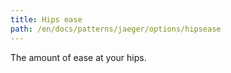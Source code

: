 ```yaml
---
title: Hips ease
path: /en/docs/patterns/jaeger/options/hipsease
---
```


The amount of ease at your hips.
